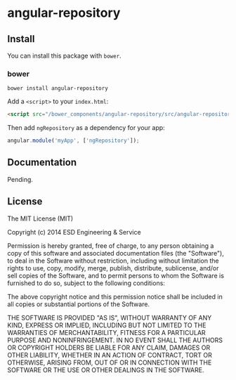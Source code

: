 # angular-repository

## Install

You can install this package with `bower`.

### bower

```shell
bower install angular-repository
```

Add a `<script>` to your `index.html`:

```html
<script src="/bower_components/angular-repository/src/angular-repository.js"></script>
```

Then add `ngRepository` as a dependency for your app:

```javascript
angular.module('myApp', ['ngRepository']);
```

## Documentation

Pending.

## License

The MIT License (MIT)

Copyright (c) 2014 ESD Engineering & Service

Permission is hereby granted, free of charge, to any person obtaining a copy
of this software and associated documentation files (the "Software"), to deal
in the Software without restriction, including without limitation the rights
to use, copy, modify, merge, publish, distribute, sublicense, and/or sell
copies of the Software, and to permit persons to whom the Software is
furnished to do so, subject to the following conditions:

The above copyright notice and this permission notice shall be included in all
copies or substantial portions of the Software.

THE SOFTWARE IS PROVIDED "AS IS", WITHOUT WARRANTY OF ANY KIND, EXPRESS OR
IMPLIED, INCLUDING BUT NOT LIMITED TO THE WARRANTIES OF MERCHANTABILITY,
FITNESS FOR A PARTICULAR PURPOSE AND NONINFRINGEMENT. IN NO EVENT SHALL THE
AUTHORS OR COPYRIGHT HOLDERS BE LIABLE FOR ANY CLAIM, DAMAGES OR OTHER
LIABILITY, WHETHER IN AN ACTION OF CONTRACT, TORT OR OTHERWISE, ARISING FROM,
OUT OF OR IN CONNECTION WITH THE SOFTWARE OR THE USE OR OTHER DEALINGS IN THE
SOFTWARE.

